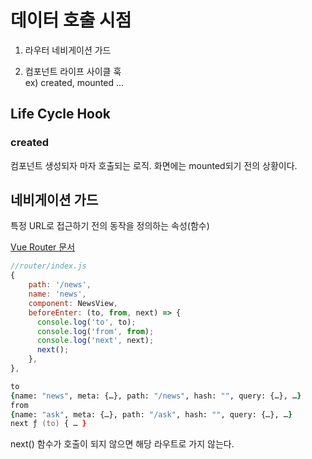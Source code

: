 # 데이터 호출 시점

1. 라우터 네비게이션 가드

2. 컴포넌트 라이프 사이클 훅  
   ex) created, mounted ...

## Life Cycle Hook

### created

컴포넌트 생성되자 마자 호출되는 로직. 화면에는 mounted되기 전의 상황이다.

## 네비게이션 가드

특정 URL로 접근하기 전의 동작을 정의하는 속성(함수)

[Vue Router 문서](https://router.vuejs.org/guide/advanced/navigation-guards.html)

```js
//router/index.js
{
    path: '/news',
    name: 'news',
    component: NewsView,
    beforeEnter: (to, from, next) => {
      console.log('to', to);
      console.log('from', from);
      console.log('next', next);
      next();
    },
},
```

```zsh
to
{name: "news", meta: {…}, path: "/news", hash: "", query: {…}, …}
from
{name: "ask", meta: {…}, path: "/ask", hash: "", query: {…}, …}
next ƒ (to) { … }
```

next() 함수가 호출이 되지 않으면 해당 라우트로 가지 않는다.
